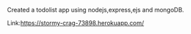 Created a todolist app using nodejs,express,ejs and mongoDB.

Link:https://stormy-crag-73898.herokuapp.com/
